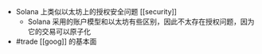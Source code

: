 - Solana 上类似以太坊上的授权安全问题 [[security]]
	- Solana 采用的账户模型和以太坊有些区别，因此不太存在授权问题，因为它的交易可以原子化
- #trade [[goog]] 的基本面